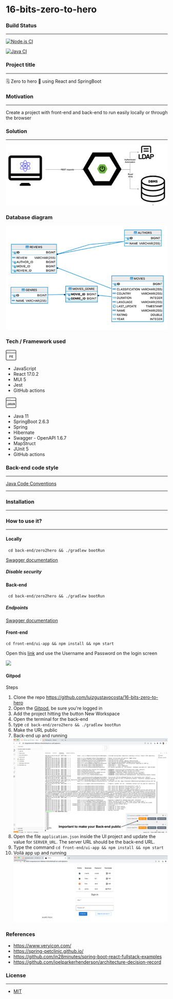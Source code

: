 # 16-bits-zero-to-hero

### Build Status
<hr>

[![Node.js CI](https://github.com/luizgustavocosta/16-bits-zero-to-hero/actions/workflows/node.js.yml/badge.svg)](https://github.com/luizgustavocosta/16-bits-zero-to-hero/actions/workflows/node.js.yml)

[![Java CI](https://github.com/luizgustavocosta/16-bits-zero-to-hero/actions/workflows/gradle.yml/badge.svg)](https://github.com/luizgustavocosta/16-bits-zero-to-hero/actions/workflows/gradle.yml)

### Project title
<hr>
🗒 Zero to hero 🚀 using React and SpringBoot

### Motivation
<hr>
Create a project with front-end and back-end to run easily locally or through the browser

### Solution
<hr>

![Architecture](documentation/images/Architectural_diagram.png)

### Database diagram
![database](documentation/images/ER_Diagram.png)

### Tech / Framework used

![fe](documentation/images/front-end-language-32.png)
- JavaScript
- React 17.0.2
- MUI 5
- Jest
- GitHub actions

![be](documentation/images/java-development-32.png)
- Java 11
- SpringBoot 2.6.3
- Spring
- Hibernate
- Swagger - OpenAPI 1.6.7
- MapStruct
- JUnit 5
- GitHub actions

### Back-end code style
<hr>

[Java Code Conventions](https://www.oracle.com/java/technologies/javase/codeconventions-contents.html)

<hr>

### Installation
<hr>

### How to use it?
<hr>

#### Locally
```
 cd back-end/zero2hero && ./gradlew bootRun
```
[Swagger documentation](http://localhost:8080/swagger-ui/index.html)

##### Disable security
#### Back-end

```
 cd back-end/zero2hero && ./gradlew bootRun
```

##### Endpoints
[Swagger documentation](http://localhost:8080/swagger-ui/index.html)


#### Front-end

```
cd front-end/ui-app && npm install && npm start
```

Open this [link](http://localhost:3000/) and use the Username and Password on the login screen

<kdb><img src="https://github.com/luizgustavocosta/16-bits-zero-to-hero/blob/main/documentation/images/login.png"/></kdb>

#### Gitpod

Steps

1. Clone the repo https://github.com/luizgustavocosta/16-bits-zero-to-hero
2. Open the [Gitpod](https://www.gitpod.io/), be sure you're logged in
3. Add the project hitting the button New Workspace
4. Open the terminal for the back-end
5. type ```cd back-end/zero2hero && ./gradlew bootRun```
6. Make the URL public
7. Back-end up and running ![Back-end](documentation/images/Gitpod-backend.png) 
8. Open the file ``application.json`` inside the UI project and update the value for ``SERVER_URL``. The server URL should be the back-end URL.
9. Type the command ``cd front-end/ui-app && npm install && npm start``
10. Voilá app up and running ![Front-end](documentation/images/React-frontend.png)

### References

- https://www.veryicon.com/
- https://spring-petclinic.github.io/
- https://github.com/in28minutes/spring-boot-react-fullstack-examples
- https://github.com/joelparkerhenderson/architecture-decision-record

### License
<hr>

+ [MIT](https://choosealicense.com/licenses/mit/)